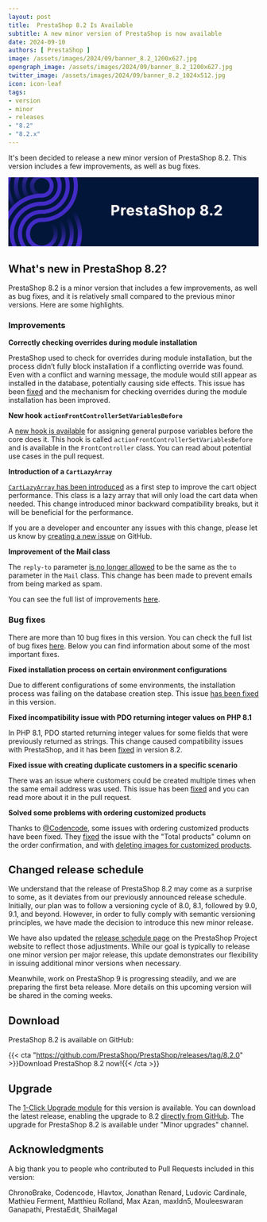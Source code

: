 ```yaml
---
layout: post
title:  PrestaShop 8.2 Is Available
subtitle: A new minor version of PrestaShop is now available
date: 2024-09-10
authors: [ PrestaShop ]
image: /assets/images/2024/09/banner_8.2_1200x627.jpg
opengraph_image: /assets/images/2024/09/banner_8.2_1200x627.jpg
twitter_image: /assets/images/2024/09/banner_8.2_1024x512.jpg
icon: icon-leaf
tags:
- version
- minor
- releases
- "8.2"
- "8.2.x"
---
```


It's been decided to release a new minor version of PrestaShop 8.2. This version includes a few improvements, as well as bug fixes.

![PrestaShop 8.2 is available!](/assets/images/2024/09/banner_8.2_1534x424.jpg)

## What's new in PrestaShop 8.2?

PrestaShop 8.2 is a minor version that includes a few improvements, as well as bug fixes, and it is relatively small compared to the previous minor versions. Here are some highlights.

### Improvements

**Correctly checking overrides during module installation**

PrestaShop used to check for overrides during module installation, but the process didn’t fully block installation if a conflicting override was found. Even with a conflict and warning message, the module would still appear as installed in the database, potentially causing side effects.  This issue has been [fixed](https://github.com/PrestaShop/PrestaShop/pull/36639) and the mechanism for checking overrides during the module installation has been improved.

**New hook `actionFrontControllerSetVariablesBefore`**

A [new hook is available](https://github.com/PrestaShop/PrestaShop/pull/36657) for assigning general purpose variables before the core does it. This hook is called `actionFrontControllerSetVariablesBefore` and is available in the `FrontController` class. You can read about potential use cases in the pull request.

**Introduction of a `CartLazyArray`**

[`CartLazyArray` has been introduced](https://github.com/PrestaShop/PrestaShop/pull/36575) as a first step to improve the cart object performance. This class is a lazy array that will only load the cart data when needed. This change introduced minor backward compatibility breaks, but it will be beneficial for the performance.

If you are a developer and encounter any issues with this change, please let us know by [creating a new issue](https://github.com/PrestaShop/PrestaShop/issues/new?assignees=&labels=Bug%2CNew&projects=&template=1_bug_report.yml) on GitHub.

**Improvement of the Mail class**

The `reply-to` parameter [is no longer allowed](https://github.com/PrestaShop/PrestaShop/pull/36576) to be the same as the `to` parameter in the `Mail` class. This change has been made to prevent emails from being marked as spam.

You can see the full list of improvements [here](https://github.com/PrestaShop/PrestaShop/pulls?q=is%3Amerged+is%3Apr+milestone%3A8.2.0+label%3AImprovement).

### Bug fixes

There are more than 10 bug fixes in this version. You can check the full list of bug fixes [here](https://github.com/PrestaShop/PrestaShop/pulls?q=is%3Amerged+is%3Apr+milestone%3A8.2.0+label%3A%22Bug+fix%22). Below you can find information about some of the most important fixes.

**Fixed installation process on certain environment configurations**

Due to different configurations of some environments, the installation process was failing on the database creation step. This issue [has been fixed](https://github.com/PrestaShop/PrestaShop/pull/36840) in this version.

**Fixed incompatibility issue with PDO returning integer values on PHP 8.1**

In PHP 8.1, PDO started returning integer values for some fields that were previously returned as strings. This change caused compatibility issues with PrestaShop, and it has been [fixed](https://github.com/PrestaShop/PrestaShop/pull/36875) in version 8.2.

**Fixed issue with creating duplicate customers in a specific scenario**

There was an issue where customers could be created multiple times when the same email address was used. This issue has been [fixed](https://github.com/PrestaShop/PrestaShop/pull/36454) and you can read more about it in the pull request.

**Solved some problems with ordering customized products**

Thanks to [@Codencode](https://github.com/Codencode), some issues with ordering customized products have been fixed. They [fixed](https://github.com/PrestaShop/PrestaShop/pull/36834) the issue with the "Total products" column on the order confirmation, and with [deleting images for customized products](https://github.com/PrestaShop/PrestaShop/pull/36905).

## Changed release schedule

We understand that the release of PrestaShop 8.2 may come as a surprise to some, as it deviates from our previously announced release schedule. Initially, our plan was to follow a versioning cycle of 8.0, 8.1, followed by 9.0, 9.1, and beyond. However, in order to fully comply with semantic versioning principles, we have made the decision to introduce this new minor release.

We have also updated the [release schedule page](https://www.prestashop-project.org/project-organization/release-cycle/) on the PrestaShop Project website to reflect those adjustments. While our goal is typically to release one minor version per major release, this update demonstrates our flexibility in issuing additional minor versions when necessary.

Meanwhile, work on PrestaShop 9 is progressing steadily, and we are preparing the first beta release. More details on this upcoming version will be shared in the coming weeks.

## Download

PrestaShop 8.2 is available on GitHub:

{{< cta "https://github.com/PrestaShop/PrestaShop/releases/tag/8.2.0" >}}Download PrestaShop 8.2 now!{{< /cta >}}

## Upgrade

The [1-Click Upgrade module](https://github.com/PrestaShop/autoupgrade) for this version is available. You can download the latest release, enabling the upgrade to 8.2 [directly from GitHub](https://github.com/PrestaShop/autoupgrade/releases). The upgrade for PrestaShop 8.2 is available under "Minor upgrades" channel.

## Acknowledgments

A big thank you to people who contributed to Pull Requests included in this version:

ChronoBrake, Codencode, Hlavtox, Jonathan Renard, Ludovic Cardinale, Mathieu Ferment, Matthieu Rolland, Max Azan, maxldn5, Mouleeswaran Ganapathi, PrestaEdit, ShaiMagal
